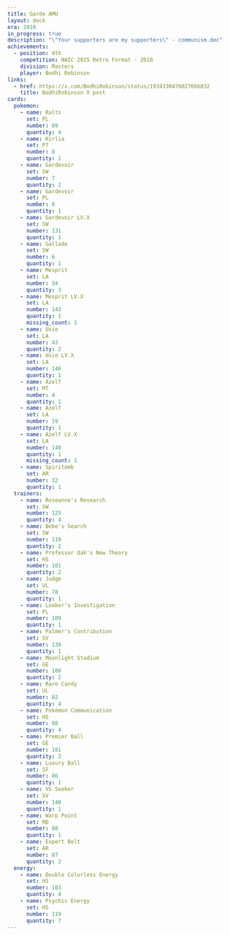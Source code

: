 ```yaml
---
title: Garde AMU
layout: deck
era: 2010
in_progress: true
description: "\"Your supporters are my supporters\" - communism.dec"
achievements:
  - position: 4th
    competition: NAIC 2025 Retro Format - 2010
    division: Masters
    player: Bodhi Robinson
links:
  - href: https://x.com/BodhiRobinson/status/1934330476027666832
    title: BodhiRobinson X post
cards:
  pokemon:
    - name: Ralts
      set: PL
      number: 89
      quantity: 4
    - name: Kirlia
      set: P7
      number: 8
      quantity: 1
    - name: Gardevoir
      set: SW
      number: 7
      quantity: 2
    - name: Gardevoir
      set: PL
      number: 8
      quantity: 1
    - name: Gardevoir LV.X
      set: SW
      number: 131
      quantity: 1
    - name: Gallade
      set: SW
      number: 6
      quantity: 1
    - name: Mesprit
      set: LA
      number: 34
      quantity: 3
    - name: Mesprit LV.X
      set: LA
      number: 143
      quantity: 1
      missing_count: 1
    - name: Uxie
      set: LA
      number: 43
      quantity: 2
    - name: Uxie LV.X
      set: LA
      number: 146
      quantity: 1
    - name: Azelf
      set: MT
      number: 4
      quantity: 1
    - name: Azelf
      set: LA
      number: 19
      quantity: 1
    - name: Azelf LV.X
      set: LA
      number: 140
      quantity: 1
      missing_count: 1
    - name: Spiritomb
      set: AR
      number: 32
      quantity: 1
  trainers:
    - name: Roseanne's Research
      set: SW
      number: 125
      quantity: 4
    - name: Bebe's Search
      set: SW
      number: 119
      quantity: 2
    - name: Professor Oak's New Theory
      set: HS
      number: 101
      quantity: 2
    - name: Judge
      set: UL
      number: 78
      quantity: 1
    - name: Looker's Investigation
      set: PL
      number: 109
      quantity: 1
    - name: Palmer's Contribution
      set: SV
      number: 139
      quantity: 1
    - name: Moonlight Stadium
      set: GE
      number: 100
      quantity: 2
    - name: Rare Candy
      set: UL
      number: 82
      quantity: 4
    - name: Pokémon Communication
      set: HS
      number: 98
      quantity: 4
    - name: Premier Ball
      set: GE
      number: 101
      quantity: 2
    - name: Luxury Ball
      set: SF
      number: 86
      quantity: 1
    - name: VS Seeker
      set: SV
      number: 140
      quantity: 1
    - name: Warp Point
      set: MD
      number: 88
      quantity: 1
    - name: Expert Belt
      set: AR
      number: 87
      quantity: 2
  energy:
    - name: Double Colorless Energy
      set: HS
      number: 103
      quantity: 4
    - name: Psychic Energy
      set: HS
      number: 119
      quantity: 7
---
```

